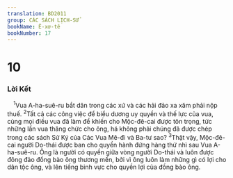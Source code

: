 ```yaml
---
translation: BD2011
group: CÁC SÁCH LỊCH-SỬ
bookName: Ê-xơ-tê 
bookNumber: 17
---
```


<div class="title"><h1>10</h1><h3>Lời Kết</h3></div>
<span class="verse et_10_1"> <sup>1</sup>Vua A-ha-suê-ru bắt dân trong các xứ và các hải đảo xa xăm phải nộp thuế. </span>
<span class="verse et_10_2"><sup>2</sup>Tất cả các công việc để biểu dương uy quyền và thế lực của vua, cùng mọi điều vua đã làm để khiến cho Mộc-đê-cai được tôn trọng, tức những lần vua thăng chức cho ông, há không phải chúng đã được chép trong các sách Sử Ký của Các Vua Mê-đi và Ba-tư sao? </span>
<span class="verse et_10_3"><sup>3</sup>Thật vậy, Mộc-đê-cai người Do-thái được ban cho quyền hành đứng hàng thứ nhì sau Vua A-ha-suê-ru. Ông là người có quyền giữa vòng người Do-thái và luôn được đông đảo đồng bào ông thương mến, bởi vì ông luôn làm những gì có lợi cho dân tộc ông, và lên tiếng binh vực cho quyền lợi của đồng bào ông.<br/></span>
